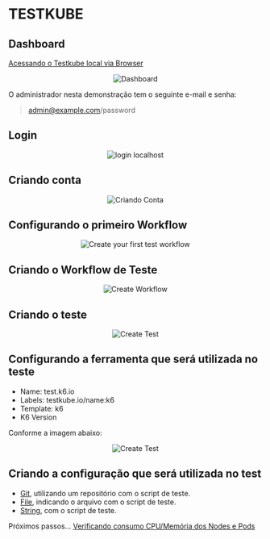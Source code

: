 # TESTKUBE

## Dashboard

[Acessando o Testkube local via Browser](http://localhost:8080/)

<div align="center">

![Dashboard](./images/testkube/dashboard-local.png)

</div>

O administrador nesta demonstração tem o seguinte e-mail e senha: 

> admin@example.com/password

## Login

<div align="center">

![login localhost](./images/testkube/login-localhost.png)

</div>

## Criando conta

<div align="center">

![Criando Conta](./images/testkube/criando-conta-testkube.png)

</div>

## Configurando o primeiro Workflow


<div align="center">

![Create your first test workflow](./images/testkube/creat-workflow.png)

</div>

## Criando o Workflow de Teste

<div align="center">

![Create Workflow](./images/testkube/create-from-wizard.png)

</div>

## Criando o teste

<div align="center">

![Create Test](./images/testkube/create-test.png)

</div>

## Configurando a ferramenta que será utilizada no teste

- Name: test.k6.io
- Labels: testkube.io/name:k6
- Template: k6
- K6 Version

Conforme a imagem abaixo:

<div align="center">

![Create Test](./images/testkube/create-test-2.png)

</div>

## Criando a configuração que será utilizada no test

- [Git](../docs/git.md), utilizando um repositório com o script de teste.
- [File](../docs/file.md), indicando o arquivo com o script de teste.
- [String](../docs/string.md), com o script de teste.

Próximos passos... [Verificando consumo CPU/Memória dos Nodes e Pods](../prometheus-grafana-k8s/instalação.md)
